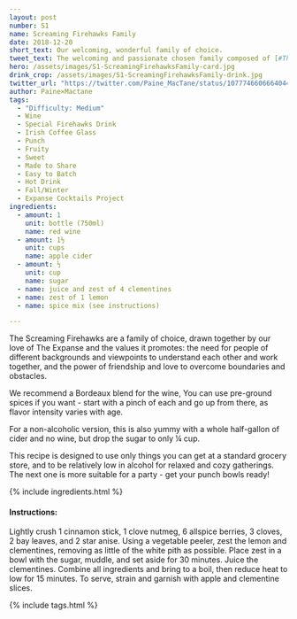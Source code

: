 ```yaml
---
layout: post
number: S1
name: Screaming Firehawks Family
date: 2018-12-20
short_text: Our welcoming, wonderful family of choice.
tweet_text: The welcoming and passionate chosen family composed of [#TheExpanse](https://twitter.com/hashtag/TheExpanse) fans across the world. The first of our special drinks for making and sharing together. 
hero: /assets/images/S1-ScreamingFirehawksFamily-card.jpg
drink_crop: /assets/images/S1-ScreamingFirehawksFamily-drink.jpg
twitter_url: "https://twitter.com/Paine_MacTane/status/1077746606664044547"
author: Paine×Mactane
tags:
  - "Difficulty: Medium"
  - Wine
  - Special Firehawks Drink
  - Irish Coffee Glass
  - Punch
  - Fruity
  - Sweet
  - Made to Share
  - Easy to Batch
  - Hot Drink
  - Fall/Winter
  - Expanse Cocktails Project
ingredients:
  - amount: 1
    unit: bottle (750ml)
    name: red wine
  - amount: 1½
    unit: cups
    name: apple cider
  - amount: ½
    unit: cup
    name: sugar
  - name: juice and zest of 4 clementines
  - name: zest of 1 lemon
  - name: spice mix (see instructions)

---
```


The Screaming Firehawks are a family of choice, drawn together by our love of The Expanse and the values it promotes: the need for people of different backgrounds and viewpoints to understand each other and work together, and the power of friendship and love to overcome boundaries and obstacles.

We recommend a Bordeaux blend for the wine, You can use pre-ground spices if you want - start with a pinch of each and go up from there, as flavor intensity varies with age.

For a non-alcoholic version, this is also yummy with a whole half-gallon of cider and no wine, but drop the sugar to only ¼ cup.

This recipe is designed to use only things you can get at a standard grocery store, and to be relatively low in alcohol for relaxed and cozy gatherings. The next one is more suitable for a party - get your punch bowls ready!

{% include ingredients.html %}

#### Instructions:

Lightly crush 1 cinnamon stick, 1 clove nutmeg, 6 allspice berries, 3 cloves, 2 bay leaves, 
and 2 star anise. Using a vegetable peeler, zest the lemon and clementines, removing as little of the white pith as possible. Place zest in a bowl with the sugar, muddle, and set aside for 30 minutes. Juice the clementines. Combine all ingredients and bring to a boil, then reduce heat to low for 15 minutes. To serve, strain and garnish with apple and clementine slices. 

{% include tags.html %}
